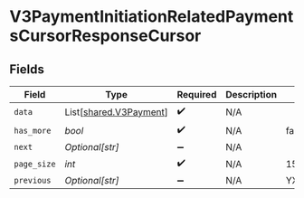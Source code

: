 # V3PaymentInitiationRelatedPaymentsCursorResponseCursor


## Fields

| Field                                                      | Type                                                       | Required                                                   | Description                                                | Example                                                    |
| ---------------------------------------------------------- | ---------------------------------------------------------- | ---------------------------------------------------------- | ---------------------------------------------------------- | ---------------------------------------------------------- |
| `data`                                                     | List[[shared.V3Payment](../../models/shared/v3payment.md)] | :heavy_check_mark:                                         | N/A                                                        |                                                            |
| `has_more`                                                 | *bool*                                                     | :heavy_check_mark:                                         | N/A                                                        | false                                                      |
| `next`                                                     | *Optional[str]*                                            | :heavy_minus_sign:                                         | N/A                                                        |                                                            |
| `page_size`                                                | *int*                                                      | :heavy_check_mark:                                         | N/A                                                        | 15                                                         |
| `previous`                                                 | *Optional[str]*                                            | :heavy_minus_sign:                                         | N/A                                                        | YXVsdCBhbmQgYSBtYXhpbXVtIG1heF9yZXN1bHRzLol=               |